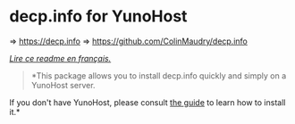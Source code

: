 # decp.info for YunoHost

=> https://decp.info
=> https://github.com/ColinMaudry/decp.info

*[Lire ce readme en français.](./README_fr.md)*

> *This package allows you to install decp.info quickly and simply on a YunoHost server. 

If you don't have YunoHost, please consult [the guide](https://yunohost.org/install) to learn how to install it.*